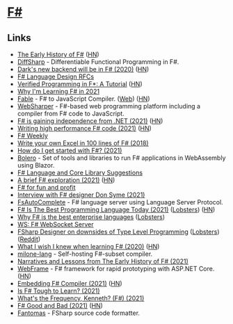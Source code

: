 # [F#](https://github.com/dotnet/fsharp)

## Links

- [The Early History of F#](https://dl.acm.org/doi/pdf/10.1145/3386325) ([HN](https://news.ycombinator.com/item?id=23505333))
- [DiffSharp](https://github.com/DiffSharp/DiffSharp) - Differentiable Functional Programming in F#.
- [Dark's new backend will be in F# (2020)](https://blog.darklang.com/new-backend-fsharp/) ([HN](https://news.ycombinator.com/item?id=24979578))
- [F# Language Design RFCs](https://github.com/fsharp/fslang-design)
- [Verified Programming in F\*: A Tutorial](http://fstar-lang.org/tutorial/) ([HN](https://news.ycombinator.com/item?id=25629058))
- [Why I'm Learning F# in 2021](https://markjames.dev/2021-01-04-why-learning-fsharp-2021/)
- [Fable](https://github.com/fable-compiler/Fable) - F# to JavaScript Compiler. ([Web](https://fable.io/)) ([HN](https://news.ycombinator.com/item?id=28894913))
- [WebSharper](https://github.com/dotnet-websharper/core) - F#-based web programming platform including a compiler from F# code to JavaScript.
- [F# is gaining independence from .NET (2021)](https://onurgumus.github.io/2021/01/31/What-the-F.html) ([HN](https://news.ycombinator.com/item?id=25986316))
- [Writing high performance F# code (2021)](https://bartoszsypytkowski.com/writing-high-performance-f-code/) ([HN](https://news.ycombinator.com/item?id=26012007))
- [F# Weekly](https://sergeytihon.com/category/f-weekly/)
- [Write your own Excel in 100 lines of F# (2018)](http://tomasp.net/blog/2018/write-your-own-excel/#)
- [How do I get started with F#? (2021)](https://www.compositional-it.com/news-blog/how-do-i-get-started-with-f/)
- [Bolero](https://github.com/fsbolero/Bolero) - Set of tools and libraries to run F# applications in WebAssembly using Blazor.
- [F# Language and Core Library Suggestions](https://github.com/fsharp/fslang-suggestions)
- [A brief F# exploration (2021)](https://notes.srid.ca/fsharp-exploration) ([HN](https://news.ycombinator.com/item?id=26739501))
- [F# for fun and profit](https://fsharpforfunandprofit.com/)
- [Interview with F# designer Don Syme (2021)](https://www.youtube.com/watch?v=hNAb04V4liA)
- [FsAutoComplete](https://github.com/fsharp/FsAutoComplete) - F# language server using Language Server Protocol.
- [F# Is The Best Programming Language Today (2021)](https://danielbmarkham.com/fsharp-is-the-best-programming-language-today/) ([Lobsters](https://lobste.rs/s/kc54qh/f_is_best_programming_language_today)) ([HN](https://news.ycombinator.com/item?id=27783094))
- [Why F# is the best enterprise languages](https://fsharpforfunandprofit.com/posts/fsharp-is-the-best-enterprise-language/) ([Lobsters](https://lobste.rs/s/tpa2bf/why_f_is_best_enterprise_language))
- [WS: F# WebSocket Server](https://github.com/erpuno/ws)
- [FSharp Designer on downsides of Type Level Programming](https://github.com/fsharp/fslang-suggestions/issues/243#issuecomment-916079347) ([Lobsters](https://lobste.rs/s/pkmzlu/fsharp_designer_on_downsides_type_level)) ([Reddit](https://www.reddit.com/r/scala/comments/poqk7f/odersky_comments_on_don_symes_rejection_of/))
- [What I wish I knew when learning F# (2020)](https://danielbachler.de/2020/12/23/what-i-wish-i-knew-when-learning-fsharp.html) ([HN](https://news.ycombinator.com/item?id=28863205))
- [milone-lang](https://github.com/vain0x/milone-lang) - Self-hosting F#-subset compiler.
- [Narratives and Lessons from The Early History of F# (2021)](https://www.youtube.com/watch?v=ynIe8Q7kMSg)
- [WebFrame](https://github.com/RussBaz/WebFrame) - F# framework for rapid prototyping with ASP.NET Core. ([HN](https://news.ycombinator.com/item?id=29121612))
- [Embedding F# Compiler (2021)](https://queil.net/2021/05/embedding-fsharp-compiler/) ([HN](https://news.ycombinator.com/item?id=29208315))
- [Is F# Tough to Learn? (2021)](https://danielbmarkham.com/is-f-tough-to-learn/)
- [What's the Frequency, Kenneth? (F#) (2021)](https://danielbmarkham.com/whats-the-frequency-kenneth-f/)
- [F# Good and Bad (2021)](https://danielbmarkham.com/f-good-and-bad/) ([HN](https://news.ycombinator.com/item?id=29571417))
- [Fantomas](https://github.com/fsprojects/fantomas) - FSharp source code formatter.
